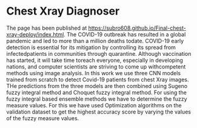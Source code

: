 # Chest Xray Diagnoser
The page has been published at https://subro608.github.io/Final-chest-xray-deploy/index.html.
The COVID-19 outbreak has resulted in a global pandemic and led to more than a million deaths todate. COVID-19  early  detection  is  essential  for  its  mitigation  by  controlling  its  spread  from  infectedpatients  in  communities  through  quarantine.   Although  vaccination  has  started,  it  will  take  time  toreach everyone, especially in developing nations, and computer scientists are striving to come up withcompetent  methods  using  image  analysis. In this work we use three CNN models trained from scratch to detect Covid-19 patients from chest Xray images. THe predictions from the three models are then combined using Sugeno fuzzy integral method and Choquet fuzzy integral method. For using the fuzzy integral based ensemble methods we have to determine the fuzzy measure values. For this we have used Optimization algorithms on the validation dataset to get the highest accuracy score by varying the values of the fuzzy measure values.    
